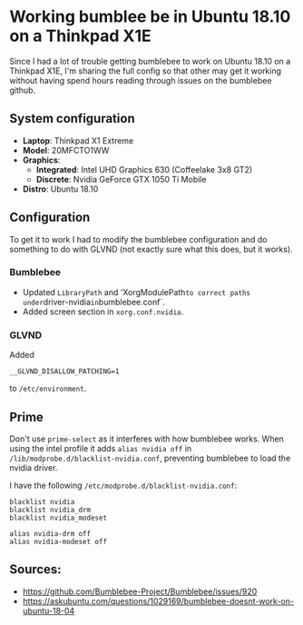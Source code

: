 # Working bumblee be in Ubuntu 18.10 on a Thinkpad X1E

Since I had a lot of trouble getting bumblebee to work on Ubuntu 18.10 on a Thinkpad X1E, I'm sharing the full config so that
other may get it working without having spend hours reading through issues on the bumblebee github.

## System configuration

- **Laptop**: Thinkpad X1 Extreme
- **Model**: 20MFCTO1WW
- **Graphics**:
  - **Integrated**: Intel UHD Graphics 630 (Coffeelake 3x8 GT2)
  - **Discrete**: Nvidia GeForce GTX 1050 Ti Mobile
- **Distro**: Ubuntu 18.10

## Configuration

To get it to work I had to modify the bumblebee configuration and do something to do with GLVND (not exactly sure what this does, but it works).

### Bumblebee

- Updated `LibraryPath` and 'XorgModulePath` to correct paths under `driver-nvidia` in `bumblebee.conf`.
- Added screen section in `xorg.conf.nvidia`.

### GLVND

Added
```
__GLVND_DISALLOW_PATCHING=1
```
to `/etc/environment`.

## Prime

Don't use `prime-select` as it interferes with how bumblebee works. When using the 
intel profile it adds `alias nvidia off` in `/lib/modprobe.d/blacklist-nvidia.conf`, preventing 
bumblebee to load the nvidia driver.

I have the following `/etc/modprobe.d/blacklist-nvidia.conf`:
```
blacklist nvidia
blacklist nvidia_drm
blacklist nvidia_modeset

alias nvidia-drm off
alias nvidia-modeset off
```

## Sources:

- https://github.com/Bumblebee-Project/Bumblebee/issues/920
- https://askubuntu.com/questions/1029169/bumblebee-doesnt-work-on-ubuntu-18-04
